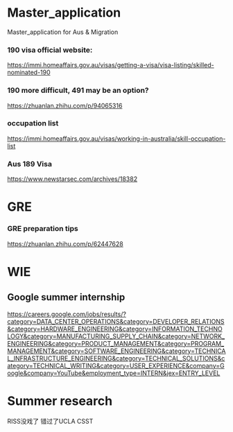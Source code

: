 # Master_application
Master_application for Aus &amp; Migration


### 190 visa official  website:

https://immi.homeaffairs.gov.au/visas/getting-a-visa/visa-listing/skilled-nominated-190

### 190 more difficult, 491 may be an option?

https://zhuanlan.zhihu.com/p/94065316

### occupation list

https://immi.homeaffairs.gov.au/visas/working-in-australia/skill-occupation-list

### Aus 189 Visa

https://www.newstarsec.com/archives/18382

# GRE

### GRE preparation tips

https://zhuanlan.zhihu.com/p/62447628


# WIE

## Google summer internship

https://careers.google.com/jobs/results/?category=DATA_CENTER_OPERATIONS&category=DEVELOPER_RELATIONS&category=HARDWARE_ENGINEERING&category=INFORMATION_TECHNOLOGY&category=MANUFACTURING_SUPPLY_CHAIN&category=NETWORK_ENGINEERING&category=PRODUCT_MANAGEMENT&category=PROGRAM_MANAGEMENT&category=SOFTWARE_ENGINEERING&category=TECHNICAL_INFRASTRUCTURE_ENGINEERING&category=TECHNICAL_SOLUTIONS&category=TECHNICAL_WRITING&category=USER_EXPERIENCE&company=Google&company=YouTube&employment_type=INTERN&jex=ENTRY_LEVEL

# Summer research

RISS没戏了
错过了UCLA CSST
